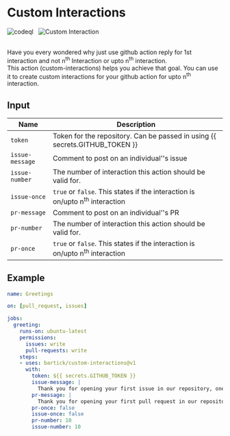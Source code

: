 # Custom Interactions
![codeql](https://github.com/bartick/custom-interactions/actions/workflows/codeql-analysis.yml/badge.svg) &nbsp;
![Custom Interaction](https://github.com/bartick/custom-interactions/actions/workflows/test.yml/badge.svg)      
&nbsp;

Have you every wondered why just use github action reply for 1st interaction and not n<sup>th</sup> Interaction or upto n<sup>th</sup> interaction.       
This action (custom-interactions) helps you achieve that goal. You can use it to create custom interactions for your github action for upto n<sup>th</sup> interaction.

## Input
| Name | Description |
| --- | --- |
| `token` | Token for the repository. Can be passed in using {{ secrets.GITHUB_TOKEN }} |
| `issue-message` | Comment to post on an individual''s issue |
| `issue-number` | The number of interaction this action should be valid for. |
| `issue-once` | `true` or `false`. This states if the interaction is on/upto n<sup>th</sup> interaction |
| `pr-message` | Comment to post on an individual''s PR |
| `pr-number` | The number of interaction this action should be valid for. |
| `pr-once` | `true` or `false`. This states if the interaction is on/upto n<sup>th</sup> interaction |

## Example
```yaml
name: Greetings

on: [pull_request, issues]

jobs:
  greeting:
    runs-on: ubuntu-latest
    permissions:
      issues: write
      pull-requests: write
    steps:
    - uses: bartick/custom-interactions@v1
      with:
        token: ${{ secrets.GITHUB_TOKEN }}
        issue-message: |
          Thank you for opening your first issue in our repository, one of our maintainers will get in touch with you soon.
        pr-message: |
          Thank you for opening your first pull request in our repository, one of our maintainers will get in touch with you soon.
        pr-once: false
        issue-once: false
        pr-number: 10
        issue-number: 10
```